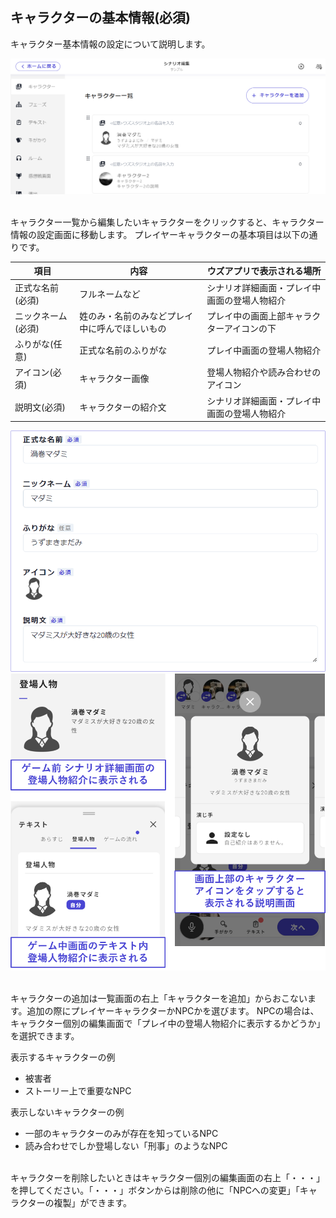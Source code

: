 ## キャラクターの基本情報(必須)

キャラクター基本情報の設定について説明します。

![](../../images/character3.png)

<br>
キャラクター一覧から編集したいキャラクターをクリックすると、キャラクター情報の設定画面に移動します。
プレイヤーキャラクターの基本項目は以下の通りです。

| 項目                 | 内容                           | ウズアプリで表示される場所             |
| -------------------- | ----------------------------- | ------------------------------------- |
| 正式な名前(必須)     | フルネームなど | シナリオ詳細画面・プレイ中画面の登場人物紹介 |
| ニックネーム(必須)   | 姓のみ・名前のみなどプレイ中に呼んでほしいもの | プレイ中の画面上部キャラクターアイコンの下     |
| ふりがな(任意)　　   | 正式な名前のふりがな  | プレイ中画面の登場人物紹介       |
| アイコン(必須)       | キャラクター画像  | 登場人物紹介や読み合わせのアイコン |
| 説明文(必須) | キャラクターの紹介文 | シナリオ詳細画面・プレイ中画面の登場人物紹介   | 

![](../../images/character1.png)
![](../../images/character2.png)

<br>
キャラクターの追加は一覧画面の右上「キャラクターを追加」からおこないます。追加の際にプレイヤーキャラクターかNPCかを選びます。
NPCの場合は、キャラクター個別の編集画面で「プレイ中の登場人物紹介に表示するかどうか」を選択できます。
<br>

表示するキャラクターの例
- 被害者
- ストーリー上で重要なNPC

表示しないキャラクターの例
- 一部のキャラクターのみが存在を知っているNPC
- 読み合わせでしか登場しない「刑事」のようなNPC

<br>
キャラクターを削除したいときはキャラクター個別の編集画面の右上「・・・」を押してください。「・・・」ボタンからは削除の他に「NPCへの変更」「キャラクターの複製」ができます。
